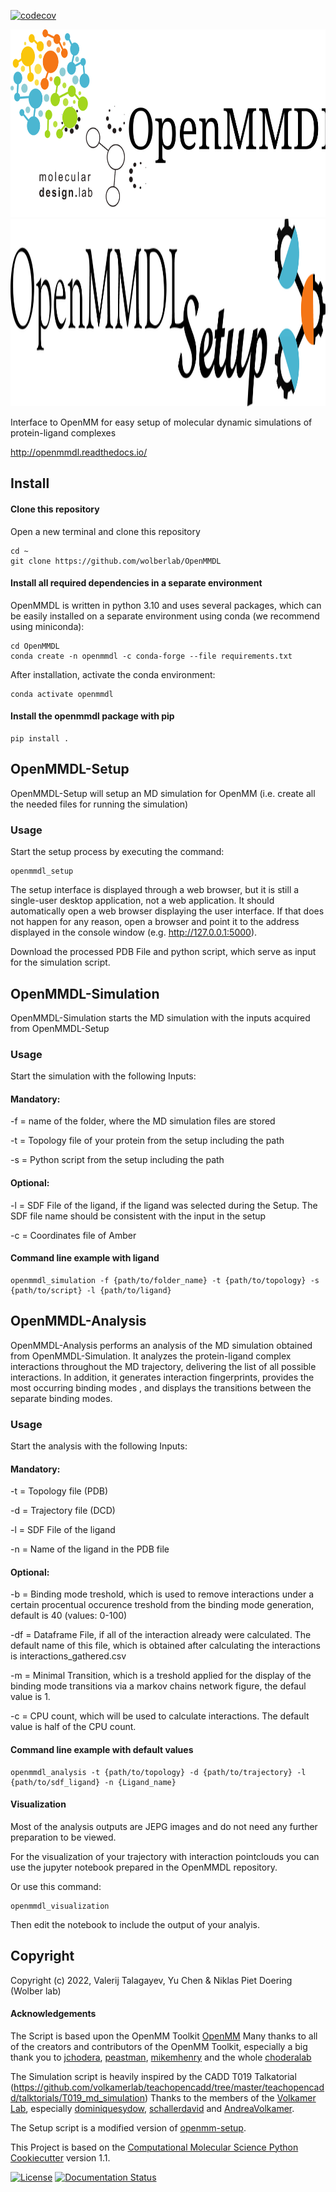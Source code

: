 [![codecov](https://codecov.io/gh/talagayev/OpenMMDL/graph/badge.svg?token=950HZ93CKS)](https://codecov.io/gh/talagayev/OpenMMDL)

<img src="https://github.com/talagayev/OpenMMDL/blob/main/openmmdl/openmmdl_setup/static/OpenMMDL_Logo_new.svg" height="300">

<img src="https://github.com/talagayev/OpenMMDL/blob/main/openmmdl/openmmdl_setup/static/OpenMMDL_setup.png" height="300">

Interface to OpenMM for easy setup of molecular dynamic simulations of
protein-ligand complexes

http://openmmdl.readthedocs.io/

## Install

#### Clone this repository



Open a new terminal and clone this repository

    cd ~
    git clone https://github.com/wolberlab/OpenMMDL

#### Install all required dependencies in a separate environment

OpenMMDL is written in python 3.10 and uses several packages, which can
be easily installed on a separate environment using conda (we recommend
using miniconda):

    cd OpenMMDL
    conda create -n openmmdl -c conda-forge --file requirements.txt

After installation, activate the conda environment:

    conda activate openmmdl

#### Install the openmmdl package with pip

    pip install .

## OpenMMDL-Setup

OpenMMDL-Setup will setup an MD simulation for OpenMM (i.e. create all
the needed files for running the simulation)

### Usage

Start the setup process by executing the command:

    openmmdl_setup

The setup interface is displayed through a web browser, but it is still
a single-user desktop application, not a web application. It should
automatically open a web browser displaying the user interface. If that does not happen for any reason, open a browser and point it to
the address displayed in the console window (e.g. http://127.0.0.1:5000).

Download the processed PDB File and python script, which serve as input
for the simulation script.

## OpenMMDL-Simulation

OpenMMDL-Simulation starts the MD simulation with the inputs acquired
from OpenMMDL-Setup

### Usage

Start the simulation with the following Inputs:

#### Mandatory:
-f = name of the folder, where the MD simulation files are stored

-t = Topology file of your protein from the setup including the path

-s = Python script from the setup including the path

#### Optional:
-l = SDF File of the ligand, if the ligand was selected during the
Setup. The SDF file name should be consistent with the input in the setup

-c = Coordinates file of Amber


#### Command line example with ligand

    openmmdl_simulation -f {path/to/folder_name} -t {path/to/topology} -s {path/to/script} -l {path/to/ligand}

## OpenMMDL-Analysis

OpenMMDL-Analysis performs an analysis of the MD simulation obtained from OpenMMDL-Simulation.
It analyzes the protein-ligand complex interactions throughout the MD trajectory, delivering the list of
all possible interactions. In addition, it generates interaction fingerprints, provides the most occurring binding modes
, and displays the transitions between the separate binding modes.

### Usage

Start the analysis with the following Inputs:

#### Mandatory:
-t = Topology file (PDB)

-d = Trajectory file (DCD)

-l = SDF File of the ligand

-n = Name of the ligand in the PDB file

#### Optional:
-b = Binding mode treshold, which is used to remove interactions under a certain procentual occurence treshold from the binding mode generation, default is 40 (values: 0-100)

-df = Dataframe File, if all of the interaction already were calculated. The default name of this file, which is obtained after calculating the interactions is interactions_gathered.csv

-m = Minimal Transition, which is a treshold applied for the display of the binding mode transitions via a markov chains network figure, the defaul value is 1.

-c = CPU count, which will be used to calculate interactions. The default value is half of the CPU count.

#### Command line example with default values

    openmmdl_analysis -t {path/to/topology} -d {path/to/trajectory} -l {path/to/sdf_ligand} -n {Ligand_name}


#### Visualization
Most of the analysis outputs are JEPG images and do not need any further preparation to be viewed.

For the visualization of your trajectory with interaction pointclouds you can use the jupyter notebook prepared in the OpenMMDL repository.

Or use this command:
```
openmmdl_visualization
```
Then edit the notebook to include the output of your analyis.
## Copyright
Copyright (c) 2022, Valerij Talagayev, Yu Chen & Niklas Piet Doering (Wolber lab)

#### Acknowledgements

The Script is based upon the OpenMM Toolkit [OpenMM](https://github.com/openmm)
Many thanks to all of the creators and contributors of the OpenMM Toolkit, especially a big thank you to [jchodera](https://github.com/jchodera), [peastman](https://github.com/peastman), [mikemhenry](https://github.com/mikemhenry) and the whole [choderalab](https://github.com/choderalab) 

The Simulation script is heavily inspired by the CADD T019 Talkatorial
(https://github.com/volkamerlab/teachopencadd/tree/master/teachopencadd/talktorials/T019_md_simulation)
Thanks to the members of the [Volkamer Lab](https://volkamerlab.org/),
especially [dominiquesydow](https://github.com/dominiquesydow/), [schallerdavid](https://github.com/schallerdavid) and [AndreaVolkamer](https://github.com/andreavolkamer).

The Setup script is a modified version of [openmm-setup](https://github.com/openmm/openmm-setup).
 
This Project is based on the 
[Computational Molecular Science Python Cookiecutter](https://github.com/molssi/cookiecutter-cms) version 1.1.


[![License](https://img.shields.io/badge/License-MIT-blue.svg)](https://opensource.org/licenses/MIT)
[![Documentation Status](https://readthedocs.org/projects/openmmdl/badge/?version=latest)](https://openmmdl.readthedocs.io/en/latest/?badge=latest)
